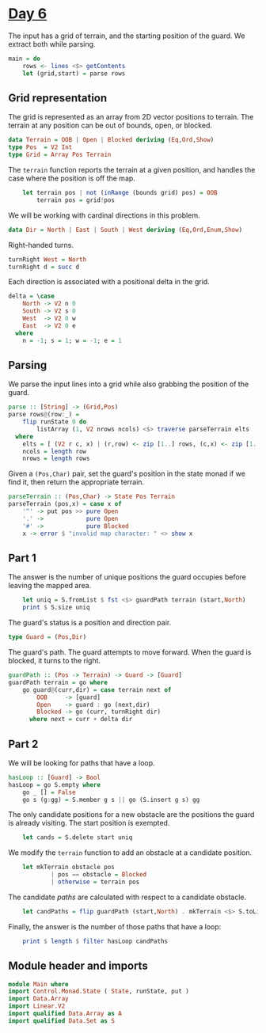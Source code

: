 # [Day 6](https://adventofcode.com/2024/day/6)

The input has a grid of terrain, and the starting position of the guard.
We extract both while parsing.

```haskell top:3
main = do
    rows <- lines <$> getContents
    let (grid,start) = parse rows
```

## Grid representation

The grid is represented as an array from 2D vector positions to terrain.
The terrain at any position can be out of bounds, open, or blocked.

```haskell top:1
data Terrain = OOB | Open | Blocked deriving (Eq,Ord,Show)
type Pos  = V2 Int
type Grid = Array Pos Terrain
```

The `terrain` function reports the terrain at a given position,
and handles the case where the position is off the map.

```haskell top:3
    let terrain pos | not (inRange (bounds grid) pos) = OOB
        terrain pos = grid!pos
```

We will be working with cardinal directions in this problem.

```haskell top:1
data Dir = North | East | South | West deriving (Eq,Ord,Enum,Show)
```

Right-handed turns.

```haskell
turnRight West = North
turnRight d = succ d
```

Each direction is associated with a positional delta in the grid.

```haskell
delta = \case
    North -> V2 n 0
    South -> V2 s 0
    West  -> V2 0 w
    East  -> V2 0 e
  where
    n = -1; s = 1; w = -1; e = 1
```

## Parsing

We parse the input lines into a grid while also grabbing the position of the guard.

```haskell
parse :: [String] -> (Grid,Pos)
parse rows@(row:_) =
    flip runState 0 do
        listArray (1, V2 nrows ncols) <$> traverse parseTerrain elts
  where
    elts = [ (V2 r c, x) | (r,row) <- zip [1..] rows, (c,x) <- zip [1..] row ]
    ncols = length row
    nrows = length rows
```

Given a `(Pos,Char)` pair,
set the guard's position in the state monad if we find it,
then return the appropriate terrain.

```haskell
parseTerrain :: (Pos,Char) -> State Pos Terrain
parseTerrain (pos,x) = case x of
    '^' -> put pos >> pure Open
    '.' ->            pure Open
    '#' ->            pure Blocked
    x -> error $ "invalid map character: " <> show x
```

## Part 1

The answer is the number of unique positions the guard occupies before leaving
the mapped area.

```haskell top:3
    let uniq = S.fromList $ fst <$> guardPath terrain (start,North)
    print $ S.size uniq
```

The guard's status is a position and direction pair.

```haskell top:1
type Guard = (Pos,Dir)
```

The guard's path. The guard attempts to move forward.
When the guard is blocked, it turns to the right.

```haskell
guardPath :: (Pos -> Terrain) -> Guard -> [Guard]
guardPath terrain = go where
    go guard@(curr,dir) = case terrain next of
        OOB     -> [guard]
        Open    -> guard : go (next,dir)
        Blocked -> go (curr, turnRight dir)
      where next = curr + delta dir
```

## Part 2

We will be looking for paths that have a loop.

```haskell
hasLoop :: [Guard] -> Bool
hasLoop = go S.empty where
    go _ [] = False
    go s (g:gg) = S.member g s || go (S.insert g s) gg
```

The only candidate positions for a new obstacle are the positions the guard
is already visiting. The start position is exempted.

```haskell top:3
    let cands = S.delete start uniq
```

We modify the `terrain` function to add an obstacle at a candidate position.

```haskell top:3
    let mkTerrain obstacle pos
            | pos == obstacle = Blocked
            | otherwise = terrain pos
```

The candidate *paths* are calculated with respect to a candidate obstacle.

```haskell top:3
    let candPaths = flip guardPath (start,North) . mkTerrain <$> S.toList cands
```

Finally, the answer is the number of those paths that have a loop:

```haskell top:3
    print $ length $ filter hasLoop candPaths
```

## Module header and imports

```haskell top
module Main where
import Control.Monad.State ( State, runState, put )
import Data.Array
import Linear.V2
import qualified Data.Array as A
import qualified Data.Set as S
```
